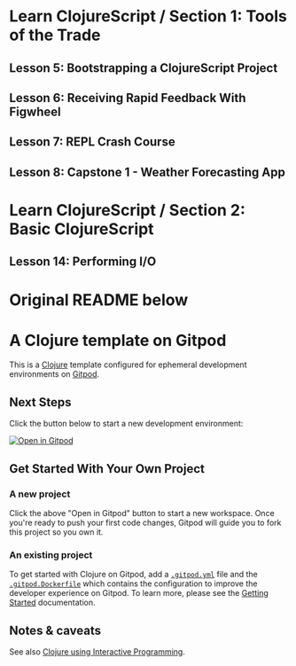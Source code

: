 # Learn ClojureScript / Section 1: Tools of the Trade
## Lesson 5: Bootstrapping a ClojureScript Project
## Lesson 6: Receiving Rapid Feedback With Figwheel
## Lesson 7: REPL Crash Course
## Lesson 8: Capstone 1 - Weather Forecasting App

# Learn ClojureScript / Section 2: Basic ClojureScript
## Lesson 14: Performing I/O

# Original README below

# A Clojure template on Gitpod

This is a [Clojure](https://clojure.org/) template configured for ephemeral development environments on [Gitpod](https://www.gitpod.io/).

## Next Steps

Click the button below to start a new development environment:

[![Open in Gitpod](https://gitpod.io/button/open-in-gitpod.svg)](https://gitpod.io/#https://github.com/eyewhysee/learn-cljs-01-meet-cljs)

## Get Started With Your Own Project

### A new project

Click the above "Open in Gitpod" button to start a new workspace. Once you're ready to push your first code changes, Gitpod will guide you to fork this project so you own it.

### An existing project

To get started with Clojure on Gitpod, add a [`.gitpod.yml`](./.gitpod.yml) file and the [`.gitpod.Dockerfile`](./.gitpod.Dockerfile) which contains the configuration to improve the developer experience on Gitpod. To learn more, please see the [Getting Started](https://www.gitpod.io/docs/getting-started) documentation.

## Notes & caveats

See also [Clojure using Interactive Programming](https://github.com/PEZ/rich4clojure).
